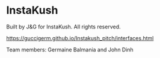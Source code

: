 # InstaKush
Built by J&G for InstaKush. All rights reserved.

https://guccigerm.github.io/Instakush_pitch/interfaces.html

Team members: Germaine Balmania and John Dinh

